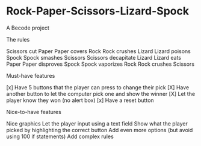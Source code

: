 # Rock-Paper-Scissors-Lizard-Spock

A Becode project

The rules

Scissors cut Paper
Paper covers Rock
Rock crushes Lizard
Lizard poisons Spock
Spock smashes Scissors
Scissors decapitate Lizard
Lizard eats Paper
Paper disproves Spock
Spock vaporizes Rock
Rock crushes Scissors

Must-have features

[x] Have 5 buttons that the player can press to change their pick
[X] Have another button to let the computer pick one and show the winner
[X] Let the player know they won (no alert box)
[x] Have a reset button

Nice-to-have features

Nice graphics
Let the player input using a text field
Show what the player picked by highlighting the correct button
Add even more options (but avoid using 100 if statements)
Add complex rules
